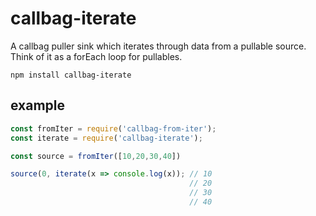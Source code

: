 # callbag-iterate

A callbag puller sink which iterates through data from a pullable source. Think of it as a forEach loop for pullables.

`npm install callbag-iterate`

## example

```js
const fromIter = require('callbag-from-iter');
const iterate = require('callbag-iterate');

const source = fromIter([10,20,30,40])

source(0, iterate(x => console.log(x)); // 10
                                        // 20
                                        // 30
                                        // 40
```
